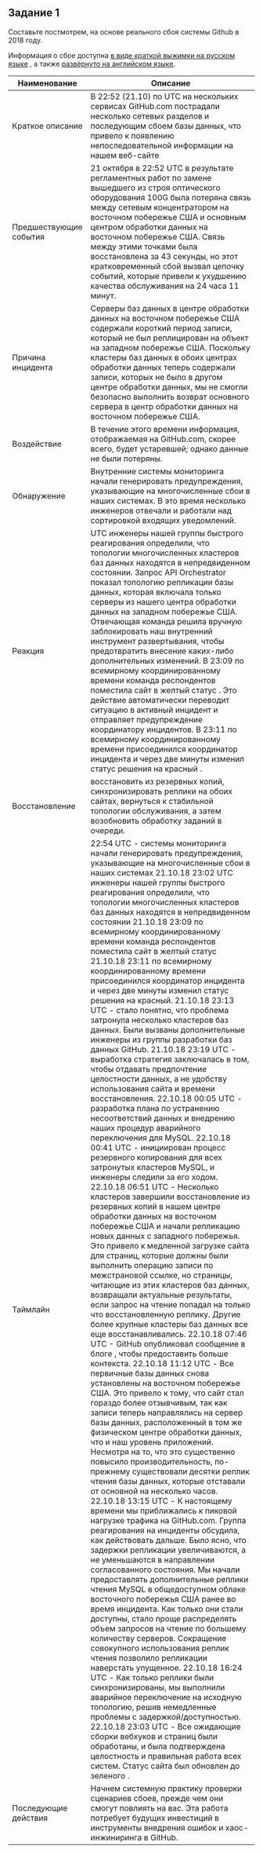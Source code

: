 ## Задание 1

Составьте постмотрем, на основе реального сбоя системы Github в 2018 году.

Информация о сбое доступна [в виде краткой выжимки на русском языке](https://habr.com/ru/post/427301/) , а
также [развёрнуто на английском языке](https://github.blog/2018-10-30-oct21-post-incident-analysis/).

| Наименование | Описание |
| ------------ | -------- |
| Краткое описание | В 22:52 (21.10) по UTC на нескольких сервисах GitHub.com пострадали несколько сетевых разделов и последующим сбоем базы данных, что привело к появлению непоследовательной информации на нашем веб-сайте |
| Предшествующие события |21 октября в 22:52 UTC в результате регламентных работ по замене вышедшего из строя оптического оборудования 100G была потеряна связь между сетевым концентратором на восточном побережье США и основным центром обработки данных на восточном побережье США. Связь между этими точками была восстановлена ​​за 43 секунды, но этот кратковременный сбой вызвал цепочку событий, которые привели к ухудшению качества обслуживания на 24 часа 11 минут. |
| Причина инцидента | Серверы баз данных в центре обработки данных на восточном побережье США содержали короткий период записи, который не был реплицирован на объект на западном побережье США. Поскольку кластеры баз данных в обоих центрах обработки данных теперь содержали записи, которых не было в другом центре обработки данных, мы не смогли безопасно выполнить возврат основного сервера в центр обработки данных на восточном побережье США.|
| Воздействие | В течение этого времени информация, отображаемая на GitHub.com, скорее всего, будет устаревшей; однако данные не были потеряны. |
| Обнаружение | Внутренние системы мониторинга начали генерировать предупреждения, указывающие на многочисленные сбои в наших системах. В это время несколько инженеров отвечали и работали над сортировкой входящих уведомлений. |
| Реакция | UTC инженеры нашей группы быстрого реагирования определили, что топологии многочисленных кластеров баз данных находятся в непредвиденном состоянии. Запрос API Orchestrator показал топологию репликации базы данных, которая включала только серверы из нашего центра обработки данных на западном побережье США. Oтвечающая команда решила вручную заблокировать наш внутренний инструмент развертывания, чтобы предотвратить внесение каких-либо дополнительных изменений. В 23:09 по всемирному координированному времени команда респондентов поместила сайт в желтый статус . Это действие автоматически переводит ситуацию в активный инцидент и отправляет предупреждение координатору инцидентов. В 23:11 по всемирному координированному времени присоединился координатор инцидента и через две минуты изменил статус решения на красный . |
| Восстановление | восстановить из резервных копий, синхронизировать реплики на обоих сайтах, вернуться к стабильной топологии обслуживания, а затем возобновить обработку заданий в очереди. |
| Таймлайн | 22:54 UTC - системы мониторинга начали генерировать предупреждения, указывающие на многочисленные сбои в наших системах 21.10.18 23:02 UTC инженеры нашей группы быстрого реагирования определили, что топологии многочисленных кластеров баз данных находятся в непредвиденном состоянии 21.10.18 23:09 по всемирному координированному времени команда респондентов поместила сайт в желтый статус 21.10.18 23:11 по всемирному координированному времени присоединился координатор инцидента и через две минуты изменил статус решения на красный. 21.10.18 23:13 UTC - стало понятно, что проблема затронула несколько кластеров баз данных. Были вызваны дополнительные инженеры из группы разработки баз данных GitHub. 21.10.18 23:19 UTC - выработка стратегия заключалась в том, чтобы отдавать предпочтение целостности данных, а не удобству использования сайта и времени восстановления. 22.10.18 00:05 UTC - разработка плана по устранению несоответствий данных и внедрению наших процедур аварийного переключения для MySQL. 22.10.18 00:41 UTC - инициирован процесс резервного копирования для всех затронутых кластеров MySQL, и инженеры следили за его ходом. 22.10.18 06:51 UTC - Несколько кластеров завершили восстановление из резервных копий в нашем центре обработки данных на восточном побережье США и начали репликацию новых данных с западного побережья. Это привело к медленной загрузке сайта для страниц, которые должны были выполнить операцию записи по межстрановой ссылке, но страницы, читающие из этих кластеров баз данных, возвращали актуальные результаты, если запрос на чтение попадал на только что восстановленную реплику. Другие более крупные кластеры баз данных все еще восстанавливались.  22.10.18 07:46 UTC - GitHub опубликовал сообщение в блоге , чтобы предоставить больше контекста. 22.10.18 11:12 UTC - Все первичные базы данных снова установлены на восточном побережье США. Это привело к тому, что сайт стал гораздо более отзывчивым, так как записи теперь направлялись на сервер базы данных, расположенный в том же физическом центре обработки данных, что и наш уровень приложений. Несмотря на то, что это существенно повысило производительность, по-прежнему существовали десятки реплик чтения базы данных, которые отставали от основной на несколько часов. 22.10.18 13:15 UTC - К настоящему времени мы приближались к пиковой нагрузке трафика на GitHub.com. Группа реагирования на инциденты обсудила, как действовать дальше. Было ясно, что задержки репликации увеличиваются, а не уменьшаются в направлении согласованного состояния. Мы начали предоставлять дополнительные реплики чтения MySQL в общедоступном облаке восточного побережья США ранее во время инцидента. Как только они стали доступны, стало проще распределять объем запросов на чтение по большему количеству серверов. Сокращение совокупного использования реплик чтения позволило репликации наверстать упущенное. 22.10.18 16:24 UTC - Как только реплики были синхронизированы, мы выполнили аварийное переключение на исходную топологию, решив немедленные проблемы с задержкой/доступностью. 22.10.18 23:03 UTC - Все ожидающие сборки вебхуков и страниц были обработаны, и была подтверждена целостность и правильная работа всех систем. Статус сайта был обновлен до зеленого . |
| Последующие действия | Начнем системную практику проверки сценариев сбоев, прежде чем они смогут повлиять на вас. Эта работа потребует будущих инвестиций в инструменты внедрения ошибок и хаос-инжиниринга в GitHub. |